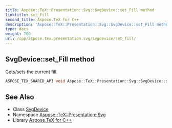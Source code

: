 ```yaml
---
title: Aspose::TeX::Presentation::Svg::SvgDevice::set_Fill method
linktitle: set_Fill
second_title: Aspose.TeX for C++
description: 'Aspose::TeX::Presentation::Svg::SvgDevice::set_Fill method. Gets/sets the current fill in C++.'
type: docs
weight: 700
url: /cpp/aspose.tex.presentation.svg/svgdevice/set_fill/
---
```

## SvgDevice::set_Fill method


Gets/sets the current fill.

```cpp
ASPOSE_TEX_SHARED_API void Aspose::TeX::Presentation::Svg::SvgDevice::set_Fill(System::SharedPtr<System::Drawing::Brush> value) override
```




## See Also

* Class [SvgDevice](../)
* Namespace [Aspose::TeX::Presentation::Svg](../../)
* Library [Aspose.TeX for C++](../../../)
